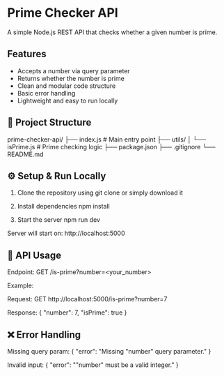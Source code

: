#  Prime Checker API
A simple Node.js REST API that checks whether a given number is prime.

##  Features
- Accepts a number via query parameter
- Returns whether the number is prime
- Clean and modular code structure
- Basic error handling
- Lightweight and easy to run locally

## 📂 Project Structure
prime-checker-api/
├── index.js               # Main entry point
├── utils/
│   └── isPrime.js         # Prime checking logic
├── package.json
├── .gitignore
└── README.md

## ⚙️ Setup & Run Locally

1. Clone the repository
using git clone or simply download it 

2. Install dependencies
npm install

3. Start the server
npm run dev

Server will start on:
http://localhost:5000

## 🧪 API Usage

Endpoint:
GET /is-prime?number=<your_number>

Example:

Request:
GET http://localhost:5000/is-prime?number=7

Response:
{
  "number": 7,
  "isPrime": true
}

## ❌ Error Handling

Missing query param:
{ "error": "Missing \"number\" query parameter." }

Invalid input:
{ "error": "\"number\" must be a valid integer." }

